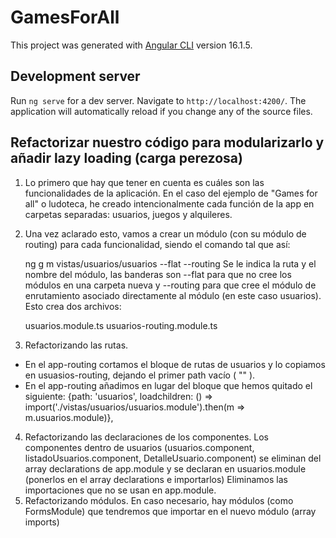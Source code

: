 # GamesForAll

This project was generated with [Angular CLI](https://github.com/angular/angular-cli) version 16.1.5.

## Development server

Run `ng serve` for a dev server. Navigate to `http://localhost:4200/`. The application will automatically reload if you change any of the source files.

## Refactorizar nuestro código para modularizarlo y añadir lazy loading (carga perezosa)
1. Lo primero que hay que tener en cuenta es cuáles son las funcionalidades de la aplicación. En el caso del ejemplo de "Games for all" o ludoteca, he creado intencionalmente cada función de la app en carpetas separadas: usuarios, juegos y alquileres.
2. Una vez aclarado esto, vamos a crear un módulo (con su módulo de routing) para cada funcionalidad, siendo el comando tal que así:

	ng g m vistas/usuarios/usuarios --flat --routing
Se le indica la ruta y el nombre del módulo, las banderas son --flat para que no cree los módulos en una carpeta nueva y --routing para que cree el módulo de enrutamiento asociado directamente al módulo (en este caso usuarios).
Esto crea dos archivos:

	usuarios.module.ts
	usuarios-routing.module.ts
3. Refactorizando las rutas.
* En el app-routing cortamos el bloque de rutas de usuarios y lo copiamos en usuasios-routing, dejando el primer path vacío ( "" ).
* En el app-routing añadimos en lugar del bloque que hemos quitado el siguiente:
	{path: 'usuarios', loadchildren: () => import('./vistas/usuarios/usuarios.module').then(m => m.usuarios.module)},
4. Refactorizando las declaraciones de los componentes.
Los componentes dentro de usuarios (usuarios.component, listadoUsuarios.component, DetalleUsuario.component) se eliminan del array declarations de app.module y se declaran en usuarios.module (ponerlos en el array declarations e importarlos)
Eliminamos las importaciones que no se usan en app.module.
5. Refactorizando módulos. En caso necesario, hay módulos (como FormsModule) que tendremos que importar en el nuevo módulo (array imports)